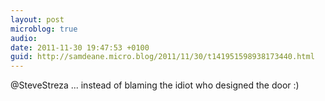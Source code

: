 ```yaml
---
layout: post
microblog: true
audio: 
date: 2011-11-30 19:47:53 +0100
guid: http://samdeane.micro.blog/2011/11/30/t141951598938173440.html
---
```

@SteveStreza ... instead of blaming the idiot who designed the door :)
